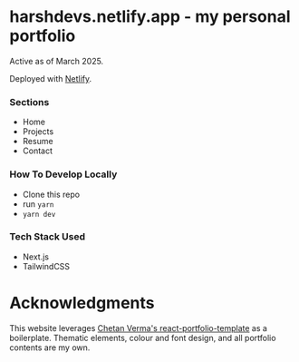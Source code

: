 # harshdevs.netlify.app - my personal portfolio

Active as of March 2025.

Deployed with [Netlify](https://harshdevs.netlify.app/).

### Sections

- Home
- Projects
- Resume
- Contact

### How To Develop Locally

- Clone this repo
- run `yarn`
- `yarn dev`

### Tech Stack Used

- Next.js
- TailwindCSS

# Acknowledgments

This website leverages [Chetan Verma's react-portfolio-template](https://github.com/chetanverma16/react-portfolio-template) as a boilerplate. Thematic elements, colour and font design, and all portfolio contents are my own.
